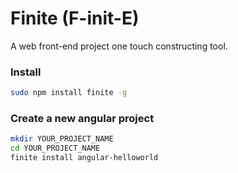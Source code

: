 # Finite (F-init-E)

A web front-end project one touch constructing tool.

### Install

```bash
sudo npm install finite -g
```

### Create a new angular project

```bash
mkdir YOUR_PROJECT_NAME
cd YOUR_PROJECT_NAME
finite install angular-helloworld
```
